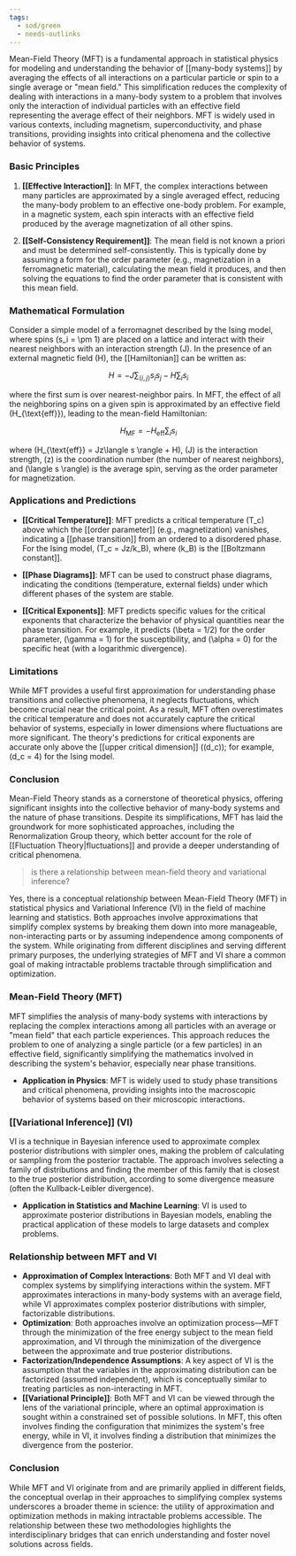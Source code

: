 ```yaml
---
tags:
  - sod/green
  - needs-outlinks
---
```

Mean-Field Theory (MFT) is a fundamental approach in statistical physics for modeling and understanding the behavior of [[many-body systems]] by averaging the effects of all interactions on a particular particle or spin to a single average or "mean field." This simplification reduces the complexity of dealing with interactions in a many-body system to a problem that involves only the interaction of individual particles with an effective field representing the average effect of their neighbors. MFT is widely used in various contexts, including magnetism, superconductivity, and phase transitions, providing insights into critical phenomena and the collective behavior of systems.

### Basic Principles

1. **[[Effective Interaction]]**: In MFT, the complex interactions between many particles are approximated by a single averaged effect, reducing the many-body problem to an effective one-body problem. For example, in a magnetic system, each spin interacts with an effective field produced by the average magnetization of all other spins.

2. **[[Self-Consistency Requirement]]**: The mean field is not known a priori and must be determined self-consistently. This is typically done by assuming a form for the order parameter (e.g., magnetization in a ferromagnetic material), calculating the mean field it produces, and then solving the equations to find the order parameter that is consistent with this mean field.

### Mathematical Formulation

Consider a simple model of a ferromagnet described by the Ising model, where spins \(s_i = \pm 1\) are placed on a lattice and interact with their nearest neighbors with an interaction strength \(J\). In the presence of an external magnetic field \(H\), the [[Hamiltonian]] can be written as:

$$ H = -J \sum_{\langle i, j \rangle} s_i s_j - H \sum_i s_i $$

where the first sum is over nearest-neighbor pairs. In MFT, the effect of all the neighboring spins on a given spin is approximated by an effective field \(H_{\text{eff}}\), leading to the mean-field Hamiltonian:

$$ H_{\text{MF}} = -H_{\text{eff}} \sum_i s_i $$

where \(H_{\text{eff}} = Jz\langle s \rangle + H\), \(J\) is the interaction strength, \(z\) is the coordination number (the number of nearest neighbors), and \(\langle s \rangle\) is the average spin, serving as the order parameter for magnetization.

### Applications and Predictions

- **[[Critical Temperature]]**: MFT predicts a critical temperature \(T_c\) above which the [[order parameter]] (e.g., magnetization) vanishes, indicating a [[phase transition]] from an ordered to a disordered phase. For the Ising model, \(T_c = Jz/k_B\), where \(k_B\) is the [[Boltzmann constant]].
  
- **[[Phase Diagrams]]**: MFT can be used to construct phase diagrams, indicating the conditions (temperature, external fields) under which different phases of the system are stable.
  
- **[[Critical Exponents]]**: MFT predicts specific values for the critical exponents that characterize the behavior of physical quantities near the phase transition. For example, it predicts \(\beta = 1/2\) for the order parameter, \(\gamma = 1\) for the susceptibility, and \(\alpha = 0\) for the specific heat (with a logarithmic divergence).

### Limitations

While MFT provides a useful first approximation for understanding phase transitions and collective phenomena, it neglects fluctuations, which become crucial near the critical point. As a result, MFT often overestimates the critical temperature and does not accurately capture the critical behavior of systems, especially in lower dimensions where fluctuations are more significant. The theory's predictions for critical exponents are accurate only above the [[upper critical dimension]] (\(d_c\)); for example, \(d_c = 4\) for the Ising model.

### Conclusion

Mean-Field Theory stands as a cornerstone of theoretical physics, offering significant insights into the collective behavior of many-body systems and the nature of phase transitions. Despite its simplifications, MFT has laid the groundwork for more sophisticated approaches, including the Renormalization Group theory, which better account for the role of [[Fluctuation Theory|fluctuations]] and provide a deeper understanding of critical phenomena.

> is there a relationship between mean-field theory and variational inference?

Yes, there is a conceptual relationship between Mean-Field Theory (MFT) in statistical physics and Variational Inference (VI) in the field of machine learning and statistics. Both approaches involve approximations that simplify complex systems by breaking them down into more manageable, non-interacting parts or by assuming independence among components of the system. While originating from different disciplines and serving different primary purposes, the underlying strategies of MFT and VI share a common goal of making intractable problems tractable through simplification and optimization.

### Mean-Field Theory (MFT)

MFT simplifies the analysis of many-body systems with interactions by replacing the complex interactions among all particles with an average or "mean field" that each particle experiences. This approach reduces the problem to one of analyzing a single particle (or a few particles) in an effective field, significantly simplifying the mathematics involved in describing the system's behavior, especially near phase transitions.

- **Application in Physics**: MFT is widely used to study phase transitions and critical phenomena, providing insights into the macroscopic behavior of systems based on their microscopic interactions.

### [[Variational Inference]] (VI)

VI is a technique in Bayesian inference used to approximate complex posterior distributions with simpler ones, making the problem of calculating or sampling from the posterior tractable. The approach involves selecting a family of distributions and finding the member of this family that is closest to the true posterior distribution, according to some divergence measure (often the Kullback-Leibler divergence).

- **Application in Statistics and Machine Learning**: VI is used to approximate posterior distributions in Bayesian models, enabling the practical application of these models to large datasets and complex problems.

### Relationship between MFT and VI

- **Approximation of Complex Interactions**: Both MFT and VI deal with complex systems by simplifying interactions within the system. MFT approximates interactions in many-body systems with an average field, while VI approximates complex posterior distributions with simpler, factorizable distributions.
- **Optimization**: Both approaches involve an optimization process—MFT through the minimization of the free energy subject to the mean field approximation, and VI through the minimization of the divergence between the approximate and true posterior distributions.
- **Factorization/Independence Assumptions**: A key aspect of VI is the assumption that the variables in the approximating distribution can be factorized (assumed independent), which is conceptually similar to treating particles as non-interacting in MFT.
- **[[Variational Principle]]**: Both MFT and VI can be viewed through the lens of the variational principle, where an optimal approximation is sought within a constrained set of possible solutions. In MFT, this often involves finding the configuration that minimizes the system's free energy, while in VI, it involves finding a distribution that minimizes the divergence from the posterior.

### Conclusion

While MFT and VI originate from and are primarily applied in different fields, the conceptual overlap in their approaches to simplifying complex systems underscores a broader theme in science: the utility of approximation and optimization methods in making intractable problems accessible. The relationship between these two methodologies highlights the interdisciplinary bridges that can enrich understanding and foster novel solutions across fields.